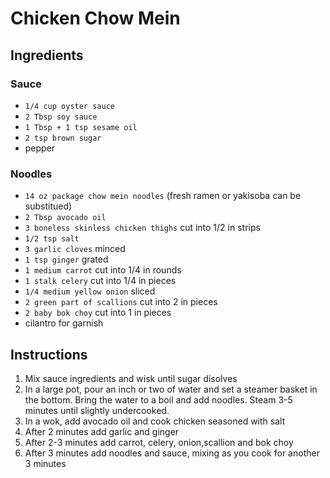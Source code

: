 # Chicken Chow Mein

## Ingredients

### Sauce

- `1/4 cup oyster sauce`
- `2 Tbsp soy sauce`
- `1 Tbsp + 1 tsp sesame oil`
- `2 tsp brown sugar`
- pepper

### Noodles

- `14 oz package chow mein noodles` (fresh ramen or yakisoba can be substitued)
- `2 Tbsp avocado oil`
-  `3 boneless skinless chicken thighs` cut into 1/2 in strips
- `1/2 tsp salt`
- `3 garlic cloves` minced
- `1 tsp ginger` grated
- `1 medium carrot` cut into 1/4 in rounds
- `1 stalk celery` cut into 1/4 in pieces
- `1/4 medium yellow onion` sliced
- `2 green part of scallions` cut into 2 in pieces
- `2 baby bok choy` cut into 1 in pieces
- cilantro for garnish

## Instructions

1. Mix sauce ingredients and wisk until sugar disolves
1. In a large pot, pour an inch or two of water and set a steamer basket in the bottom. Bring the water to a boil and add noodles. Steam 3-5 minutes until slightly undercooked.
1. In a wok, add avocado oil and cook chicken seasoned with salt
1. After 2 minutes add garlic and ginger
1. After 2-3 minutes add carrot, celery, onion,scallion and bok choy
1. After 3 minutes add noodles and sauce, mixing as you cook for another 3 minutes